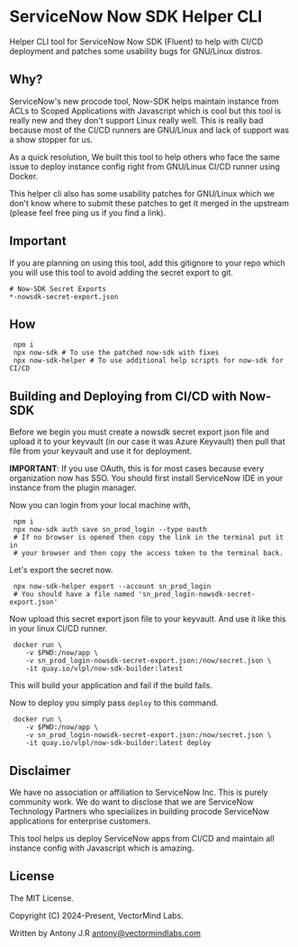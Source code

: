 # ServiceNow Now SDK Helper CLI

Helper CLI tool for ServiceNow Now SDK (Fluent) to help with CI/CD deployment 
and patches some usability bugs for GNU/Linux distros.

## Why?

ServiceNow's new procode tool, Now-SDK helps maintain instance from ACLs to Scoped Applications
with Javascript which is cool but this tool is really new and they don't support Linux really well. This is really
bad because most of the CI/CD runners are GNU/Linux and lack of support was a show stopper for us.

As a quick resolution, We built this tool to help others who face the same issue to deploy instance config
right from GNU/Linux CI/CD runner using Docker.

This helper cli also has some usability patches for GNU/Linux which we don't know where to submit these
patches to get it merged in the upstream (please feel free ping us if you find a link).

## Important

If you are planning on using this tool, add this gitignore to your repo which you
will use this tool to avoid adding the secret export to git.

```
# Now-SDK Secret Exports
*-nowsdk-secret-export.json
```

## How

```
 npm i
 npx now-sdk # To use the patched now-sdk with fixes
 npx now-sdk-helper # To use additional help scripts for now-sdk for CI/CD
```

## Building and Deploying from CI/CD with Now-SDK

Before we begin you must create a nowsdk secret export json file and upload it to
your keyvault (in our case it was Azure Keyvault) then pull that file from your keyvault
and use it for deployment.

**IMPORTANT**: If you use OAuth, this is for most cases because every organization now has SSO. You should
first install ServiceNow IDE in your instance from the plugin manager.

Now you can login from your local machine with,
```
 npm i
 npx now-sdk auth save sn_prod_login --type oauth
 # If no browser is opened then copy the link in the terminal put it in
 # your browser and then copy the access token to the terminal back.
```

Let's export the secret now.

```
 npx now-sdk-helper export --account sn_prod_login
 # You should have a file named 'sn_prod_login-nowsdk-secret-export.json'
```

Now upload this secret export json file to your keyvault. And use it like this in your
linux CI/CD runner.

```
 docker run \
    -v $PWD:/now/app \
    -v sn_prod_login-nowsdk-secret-export.json:/now/secret.json \
    -it quay.io/vlpl/now-sdk-builder:latest
```

This will build your application and fail if the build fails.

Now to deploy you simply pass ```deploy``` to this command.


```
 docker run \
    -v $PWD:/now/app \
    -v sn_prod_login-nowsdk-secret-export.json:/now/secret.json \
    -it quay.io/vlpl/now-sdk-builder:latest deploy
```

## Disclaimer

We have no association or affiliation to ServiceNow Inc. This is purely community work. We do want to
disclose that we are ServiceNow Technology Partners who specializes in building procode ServiceNow applications
for enterprise customers.

This tool helps us deploy ServiceNow apps from CI/CD and maintain all instance config with Javascript which
is amazing.

## License

The MIT License.

Copyright (C) 2024-Present, VectorMind Labs.

Written by Antony J.R <antony@vectormindlabs.com>
